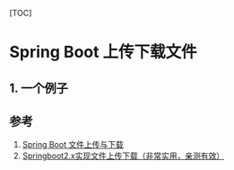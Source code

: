 [TOC]

# Spring Boot 上传下载文件

## 1. 一个例子

## 参考

1. [Spring Boot 文件上传与下载](https://www.jianshu.com/p/e25b3c542553)
2. [Springboot2.x实现文件上传下载（非常实用，亲测有效）](https://baijiahao.baidu.com/s?id=1654419465068708673&wfr=spider&for=pc)
